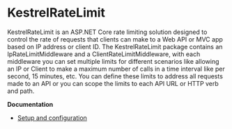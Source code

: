 KestrelRateLimit
==============

KestrelRateLimit is an ASP.NET Core rate limiting solution designed to control the rate of requests that clients can make to a Web API or MVC app based on IP address or client ID. The KestrelRateLimit package contains an IpRateLimitMiddleware and a ClientRateLimitMiddleware, with each middleware you can set multiple limits for different scenarios like allowing an IP or Client to make a maximum number of calls in a time interval like per second, 15 minutes, etc. You can define these limits to address all requests made to an API or you can scope the limits to each API URL or HTTP verb and path.

**Documentation**
- [Setup and configuration](https://github.com/stefanprodan/KestrelRateLimit/wiki)
